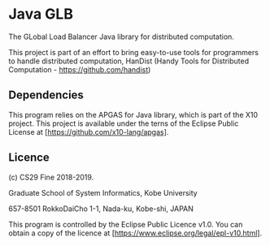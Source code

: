 # Java GLB
The GLobal Load Balancer Java library for distributed computation.

This project is part of an effort to bring easy-to-use tools for programmers to handle distributed computation, HanDist (Handy Tools for Distributed Computation - https://github.com/handist) 

Dependencies
--
This program relies on the APGAS for Java library, which is part of the X10 project. This project is available under the terns of the Eclipse Public License at [https://github.com/x10-lang/apgas].

Licence
--
(c) CS29 Fine 2018-2019.

Graduate School of System Informatics, Kobe University

657-8501 RokkoDaiCho 1-1, Nada-ku, Kobe-shi, JAPAN

This program is controlled by the Eclipse Public Licence v1.0.
You can obtain a copy of the licence at [https://www.eclipse.org/legal/epl-v10.html].
